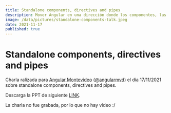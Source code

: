```yaml
---
title: Standalone components, directives and pipes
description: Mover Angular en una dirección donde los componentes, las directivas y las tuberías desempeñan un papel más central, son autónomos y se pueden importar / usar directamente de forma segura.
image: /data/pictures/standalone-components-talk.jpeg
date: 2021-11-17
published: true
---
```


# Standalone components, directives and pipes

Charla ralizada para <a href="https://www.meetup.com/Angular-MVD" target="_blank">Angular Montevideo</a> (<a href="https://twitter.com/angularmvd" target="_blank">@angularmvd</a>) el día 17/11/2021 sobre standalone components, directives and pipes.

Descarga la PPT de siguiente <a href="https://drive.google.com/file/d/1jQDk7MP_9UsCxdn02kDNezP3Kp_ywY8L/view?usp=sharing" target="_blank">LINK</a>.

La charla no fue grabada, por lo que no hay video :/
